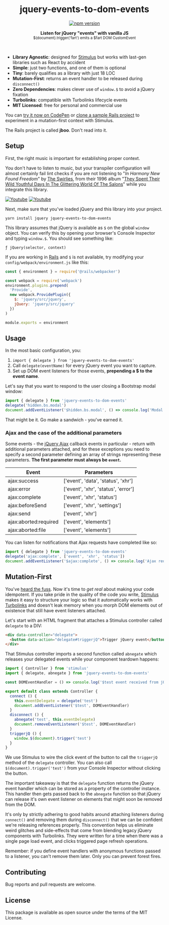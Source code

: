 <h1 align="center">jquery-events-to-dom-events</h1>
<p align="center">
  <a href="https://www.npmjs.com/package/jquery-events-to-dom-events" rel="nofollow">
    <img src="https://badge.fury.io/js/jquery-events-to-dom-events.svg" alt="npm version">
  </a>
</p>

<p align="center">
  <b>Listen for jQuery "events" with vanilla JS</b></br>
  <sub>$(document).trigger('fart') emits a $fart DOM CustomEvent</sub>
</p>

<br />

- **Library Agnostic**: designed for [Stimulus](https://stimulusjs.org) but works with last-gen libraries such as React by accident
- **Simple**: just two functions, and one of them is optional
- **Tiny**: barely qualifies as a library with just 18 LOC
- **Mutation-First**: returns an event handler to be released during `disconnect()`
- **Zero Dependencies**: makes clever use of `window.$` to avoid a jQuery fixation
- **Turbolinks**: compatible with Turbolinks lifecycle events
- **MIT Licensed**: free for personal and commercial use

You can [try it now on CodePen](https://codepen.io/leastbad/pen/VwvQxxJ?editors=1011) or [clone a sample Rails project](https://github.com/leastbad/jboo) to experiment in a mutation-first context with Stimulus.

The Rails project is called **jboo**. Don't read into it.

## Setup

First, the right music is important for establishing proper context.

You don't have to listen to music, but your transpiler configuration will almost certainly fail lint checks if you are not listening to "*In Harmony New Found Freedom*" by [The Swirlies](https://en.wikipedia.org/wiki/Swirlies), from their 1996 album "[They Spent Their Wild Youthful Days In The Glittering World Of The Salons](https://www.youtube.com/watch?v=S1rTKIsDS8o)" while you integrate this library.

[![Youtube](https://bonerollingreviews.files.wordpress.com/2012/04/swirlies-oldphoto.jpg)](http://www.youtube.com/watch?v=idCfuK4t2vo "In Harmony New Found Freedom")
<a href="http://www.youtube.com/watch?v=idCfuK4t2vo" target="_blank" title="In Harmony New Found Freedom">
  <img src="https://camo.githubusercontent.com/23924aa22efe184b1d3caf14ede9610b28a04c95/68747470733a2f2f626f6e65726f6c6c696e67726576696577732e66696c65732e776f726470726573732e636f6d2f323031322f30342f737769726c6965732d6f6c6470686f746f2e6a7067" alt="Youtube" style="max-width:100%;">
</a>

Next, make sure that you've loaded jQuery and this library into your project.

`yarn install jquery jquery-events-to-dom-events`

This library assumes that jQuery is available as `$` on the global `window` object. You can verify this by opening your browser's Console Inspector and typing `window.$`. You should see something like:

`ƒ jQuery(selector, context)`

If you are working in [Rails](https://rubyonrails.org) and `$` is not available, try modifying your `config/webpack/environment.js` like this:

```js
const { environment } = require('@rails/webpacker')

const webpack = require('webpack')
environment.plugins.prepend(
  'Provide',
  new webpack.ProvidePlugin({
    $: 'jquery/src/jquery',
    jQuery: 'jquery/src/jquery'
  })
)

module.exports = environment
```

## Usage

In the most basic configuration, you:

1. `import { delegate } from 'jquery-events-to-dom-events'`
2. Call `delegate(eventName)` for every jQuery event you want to capture.
3. Set up DOM event listeners for those events, **prepending a $ to the event name**.

Let's say that you want to respond to the user closing a Bootstrap modal window:

```js
import { delegate } from 'jquery-events-to-dom-events'
delegate('hidden.bs.modal')
document.addEventListener('$hidden.bs.modal', () => console.log('Modal closed!'))
```

That might be it. Go make a sandwich - you've earned it.

### Ajax and the case of the additional parameters

Some events - the [jQuery Ajax](https://api.jquery.com/jquery.ajax/) callback events in particular - return with additional parameters attached, and for these exceptions you need to specify a second parameter defining an array of strings representing these parameters. **The first parameter must always be `event`.**

Event | Parameters
----- | ----------
ajax:success | ['event', 'data', 'status', 'xhr']
ajax:error | ['event', 'xhr', 'status', 'error']
ajax:complete | ['event', 'xhr', 'status']
ajax:beforeSend | ['event', 'xhr', 'settings']
ajax:send | ['event', 'xhr']
ajax:aborted:required | ['event', 'elements']
ajax:aborted:file | ['event', 'elements']

You can listen for notifications that Ajax requests have completed like so:

```js
import { delegate } from 'jquery-events-to-dom-events'
delegate('ajax:complete', ['event', 'xhr', 'status'])
document.addEventListener('$ajax:complete', () => console.log('Ajax request happened!'))
```

## Mutation-First

You've [heard the fuss](https://leastbad.com/mutation-first-development). Now it's time to *get real* about making your code idempotent. If you take pride in the quality of the code you write, [Stimulus](https://stimulusjs.org) makes it easy to structure your logic so that it automatically works with [Turbolinks](https://www.youtube.com/watch?v=SWEts0rlezA&t=214s) and doesn't leak memory when you morph DOM elements out of existence that still have event listeners attached.

Let's start with an HTML fragment that attaches a Stimulus controller called `delegate` to a DIV:

```html
<div data-controller="delegate">
  <button data-action="delegate#triggerjQ">Trigger jQuery event</button>
</div>
```

That Stimulus controller imports a second function called `abnegate` which releases your delegated events while your component teardown happens:

```js delegate_controller.js
import { Controller } from 'stimulus'
import { delegate, abnegate } from 'jquery-events-to-dom-events'

const DOMEventHandler = () => console.log('$test event received from jQuery')

export default class extends Controller {
  connect () {
    this.eventDelegate = delegate('test')
    document.addEventListener('$test', DOMEventHandler)
  }
  disconnect () {
    abnegate('test', this.eventDelegate)
    document.removeEventListener('$test', DOMEventHandler)
  }
  triggerjQ () {
    window.$(document).trigger('test')
  }
}
```

We use Stimulus to wire the click event of the button to call the `triggerjQ` method of the `delegate` controller. You can also call `$(document).trigger('test')` from your Console Inspector without clicking the button.

The important takeaway is that the `delegate` function returns the jQuery event handler which can be stored as a property of the controller instance. This handler then gets passed back to the `abnegate` function so that jQuery can release it's own event listener on elements that might soon be removed from the DOM.

It's only by strictly adhering to good habits around attaching listeners during `connect()` and removing them during `disconnect()` that we can be confident we're releasing references properly. This convention helps us eliminate weird glitches and side-effects that come from blending legacy jQuery components with Turbolinks. They were written for a time when there was a single page load event, and clicks triggered page refresh operations.

Remember: if you define event handlers with anonymous functions passed to a listener, you can't remove them later. Only you can prevent forest fires.

## Contributing

Bug reports and pull requests are welcome.

## License

This package is available as open source under the terms of the MIT License.